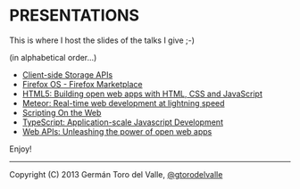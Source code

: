 # PRESENTATIONS

This is where I host the slides of the talks I give ;-)

(in alphabetical order...)

* <a href="http://gtorodelvalle.github.com/presentations/Client-side%20Storage%20APIs/#/" target="_blank">Client-side Storage APIs</a>
* <a href="http://gtorodelvalle.github.io/presentations/Firefox%20OS%20-%20Firefox%20Marketplace/#/" target="_blank">Firefox OS - Firefox Marketplace</a>
* <a href="http://gtorodelvalle.github.io/presentations/HTML5/#/" target="_blank">HTML5: Building open web apps with HTML, CSS and JavaScript</a>
* <a href="http://gtorodelvalle.github.io/presentations/Meteor/#/" target="_blank">Meteor: Real-time web development at lightning speed</a>
* <a href="http://gtorodelvalle.github.com/presentations/Scripting%20On%20the%20Web/#/" target="_blank">Scripting On the Web</a>
* <a href="http://gtorodelvalle.github.com/presentations/TypeScript/#/" target="_blank">TypeScript: Application-scale Javascript Development</a>
* <a href="http://gtorodelvalle.github.io/presentations/Web%20APIs%20-%20Unleashing%20the%20power%20of%20open%20web%20apps/#/" target="_blank">Web APIs: Unleashing the power of open web apps</a>

Enjoy!

________________________________________________

Copyright (C) 2013 Germán Toro del Valle, <a href="https://twitter.com/gtorodelvalle" target="_blank">@gtorodelvalle</a>
